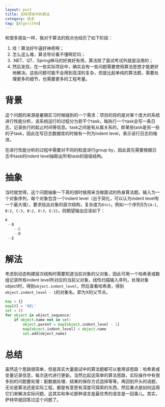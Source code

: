 ```yaml
---
layout: post
title: 实际项目中的算法
category: 技术
tag: [Algorithm]
---
```


和很多朋友一样，我对于算法的观点也经历了如下阶段：



1. 哇！算法好牛逼好神奇啊；
2. 怎么这么难，算法导论看不懂啊尼玛；
3. .NET、QT、Spring神马的好爽好有用，算法除了面试考试外就是没用的；
4. 然后发现，在一些实际项目中，确实会有一些问题需要使用算法思想才能更好地解决。这些问题可能不会用到高深的复杂，但是比起单纯的算法题，需要处理更多的细节，也需要更多的工程考量。

<!--break-->

# 背景 #
这个问题的来源是暑期实习时候碰到的一个需求：项目的目的是对某个庞大的系统进行性能分析，该系统运行的过程分为若干个task，每执行一个task会写一条日志，记录执行的起止时间等信息。task之间是有从属关系的，即某些task是另一些的子task，因此在写日志数据库的时候有一列为indent level，表示该行日志的缩进。

在进行性能分析的过程中需要对不同的粒度进行group by，因此首先需要根据日志中task的indent level抽取出所有task的层级结构。

# 抽象 #
当时就觉得，这个问题抽象一下真的很时候用来当做面试的热身算法题。输入为一个对象序列，每个对象包含一个indent level（出于简化，可以认为indent level有一个最大值），要求给出对象的层次结构，复杂度为`O(n)`。例如一个序列S为`{A:1, B:2, C:3, B:2, D:3, E:2}`，则期望输出应该如下：

```python
A
 --B
    --C
    --D
 --E
```

# 解法 #
考虑到动态构建层次结构时需要知道当前对象的父对象，因此可用一个哈希表或数组记录所有indent level所对应的当前父对象，线性扫描输入序列，处理对象object时，得到`object.indent_level`，然后查看哈希表，得到`object.indent_level - 1`的对象名，即为X的父节点。

```python
map = {}
map[0] = 'NIL'
set = ()
for object in object_sequence:
    if object.name not in set:
        object.parent = map[object.indent_level - 1]
		map[object.indent_level] = object.name
		set.add(object_name)
```

# 总结 #
虽然这个思路很简单，但是其实大量面试中的算法题都可以套用该思路：哈希表或变量记录信息，每次迭代进行更新。当然比起这简单的算法思路，实际操作中有很多别的问题要处理：脏数据处理、结果的保存方式选择等等。再回到开头的话题，无论是算法还是实际工程，都是有意思有深度可探索的东西，然后重点是如何运用它们来解决实际问题，这其实和争论那种语言是最优秀的语言是一回事儿。其实，萨特早就回答过这个问题了。